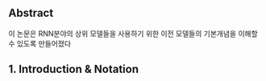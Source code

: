 ## Abstract
이 논문은 RNN분야의 상위 모델들을 사용하기 위한 이전 모델들의 기본개념을 이해할 수 있도록 만들어졌다
## 1. Introduction & Notation
